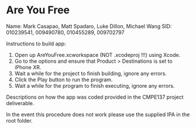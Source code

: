# Are You Free  

Name: Mark Casapao, Matt Spadaro, Luke Dillon, Michael Wang
SID: 010239541, 009490780, 010455289, 009702797

Instructions to build app:
 
1. Open up AreYouFree.xcworkspace (NOT .xcodeproj !!!) using Xcode.
2. Go to the options and ensure that Product > Destinations is set to iPhone XR.
3. Wait a while for the project to finish building, ignore any errors.
4. Click the Play button to run the program.
5. Wait a while for the program to finish executing, ignore any errors.

Descriptions on how the app was coded provided in the CMPE137 project deliverable.

In the event this procedure does not work please use the supplied IPA in the root folder.  